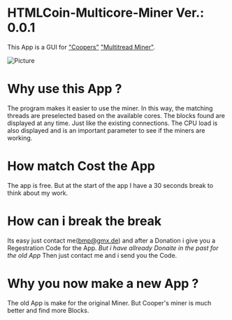 # HTMLCoin-Multicore-Miner Ver.: 0.0.1

This App is a GUI for ["Coopers"](https://t.me/astarzo) ["Multitread Miner"](https://github.com/kerastinell/HTMLCOIN/releases/tag/v2.0.1.0-mt).

![Picture](http://nwa.marcusberger.de/Miner.jpg)


# Why use this App ?

The program makes it easier to use the miner.
In this way, the matching threads are preselected based on the available cores.
The blocks found are displayed at any time. Just like the existing connections. 
The CPU load is also displayed and is an important parameter to see if the miners are working.

# How match Cost the App

The app is free.
But at the start of the app I have a 30 seconds break to think about my work.

# How can i break the break

Its easy just contact me(bmp@gmx.de) and after a Donation i give you a Regestration Code for the App.
*But i have allready Donaite in the past for the old App*
Then just contact me and i send you the Code.

# Why you now make a new App ?

The old App is make for the original Miner.
But Cooper's miner is much better and find more Blocks.
